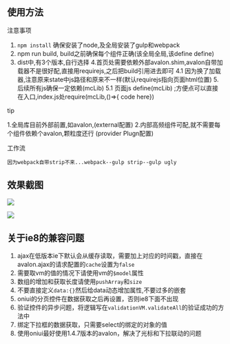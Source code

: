  

## 使用方法
注意事项

 
1. `npm install` 
	确保安装了node,及全局安装了gulp和webpack
2. npm run build, build之前确保每个组件正确(该全局全局,该define define)
3. dist中,有3个版本,自行选择
4.首页处需要依赖外部avalon.shim,avalon自带加载器不是很好配,直接用requirejs,之后把build引用进去即可
4.1 因为换了加载器,注意原来state中js路径和原来不一样(默认requirejs指向页面html位置)
5.后续所有js确保一定依赖(mcLib)
5.1 页面js define(mcLib) ;方便点可以直接在入口,index.js处require(mcLib,()=>{ code here})
 


tip

 
1.全局库目前外部前置,如avalon,(external配置)
2.内部高频组件可配,就不需要每个组件依赖个avalon,颗粒度还行 (provider Plugn配置)

工作流
	
	因为webpack自带strip不来...webpack--gulp strip--gulp ugly


## 效果截图

![](http://7xp11v.com1.z0.glb.clouddn.com/15-12-9/90700504.jpg)


![](http://7xp11v.com1.z0.glb.clouddn.com/15-12-9/98172742.jpg)


## 关于ie8的兼容问题
1. ajax在低版本ie下默认会从缓存读取，需要加上对应的时间戳，直接在avalon.ajax的请求配置的`cache`设置为`false`
2. 需要取vm的值的情况下请使用vm的`$model`属性
3. 数组的增加和获取长度请使用`pushArray`和`size`
4. 不要直接定义`data:{}`然后给data动态增加属性,不要过多的嵌套
5. oniui的分页控件在数据获取之后再设置，否则ie8下面不出现
6. 验证控件的异步问题，将逻辑写在`validationVM.validateAll`的验证成功的方法中
7. 绑定下拉框的数据获取，只需要select的绑定的对象的值
8. 使用oniui最好使用1.4.7版本的avalon，解决了光标和下拉联动的问题

 
